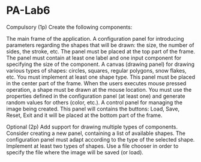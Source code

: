 # PA-Lab6
 
Compulsory (1p)
Create the following components:

The main frame of the application.
A configuration panel for introducing parameters regarding the shapes that will be drawn: the size, the number of sides, the stroke, etc.
The panel must be placed at the top part of the frame. The panel must contain at least one label and one input component for specifying the size of the component.
A canvas (drawing panel) for drawing various types of shapes: circles, squares, regular polygons, snow flakes, etc. You must implement at least one shape type. This panel must be placed in the center part of the frame.
When the users executes mouse pressed operation, a shape must be drawn at the mouse location. You must use the properties defined in the configuration panel (at least one) and generate random values for others (color, etc.).
A control panel for managing the image being created. This panel will contains the buttons: Load, Save, Reset, Exit and it will be placed at the bottom part of the frame.

Optional (2p)
Add support for drawing multiple types of components. Consider creating a new panel, containing a list of available shapes. The configuration panel must adapt according to the type of the selected shape. Implement at least two types of shapes.
Use a file chooser in order to specify the file where the image will be saved (or load).

